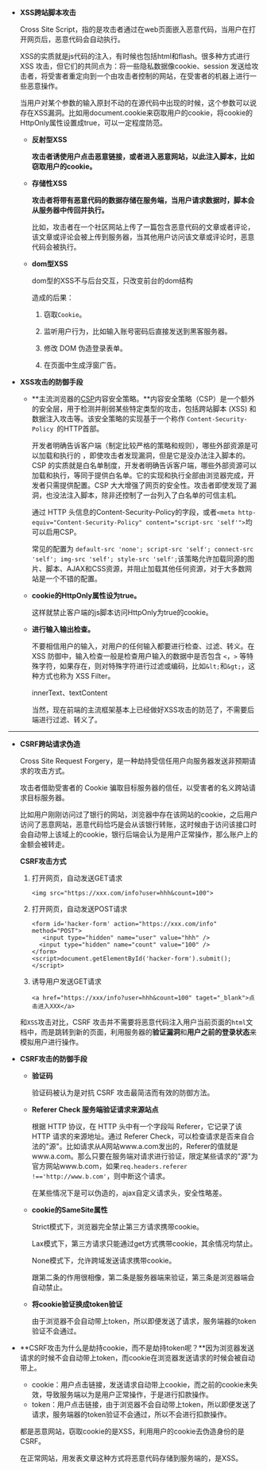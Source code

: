- **XSS跨站脚本攻击**

  Cross Site Script，指的是攻击者通过在web页面嵌入恶意代码，当用户在打开网页后，恶意代码会自动执行。

  XSS的实质就是js代码的注入，有时候也包括html和flash。很多种方式进行 XSS 攻击，但它们的共同点为：将一些隐私数据像cookie、session 发送给攻击者，将受害者重定向到一个由攻击者控制的网站，在受害者的机器上进行一些恶意操作。

  当用户对某个参数的输入原封不动的在源代码中出现的时候，这个参数可以说存在XSS漏洞。比如用document.cookie来窃取用户的cookie，将cookie的HttpOnly属性设置成true，可以一定程度防范。

  - **反射型XSS**

    **攻击者诱使用户点击恶意链接，或者进入恶意网站，以此注入脚本，比如窃取用户的cookie。**

  - **存储性XSS**

    **攻击者将带有恶意代码的数据存储在服务端，当用户请求数据时，脚本会从服务器中传回并执行。**

    比如，攻击者在一个社区网站上传了一篇包含恶意代码的文章或者评论，该文章或评论会被上传到服务器，当其他用户访问该文章或评论时，恶意代码会被执行。

  - **dom型XSS**

    dom型的XSS不与后台交互，只改变前台的dom结构

    
    
    造成的后果：
    
    1. 窃取`Cookie`。
    
    2. 监听用户行为，比如输入账号密码后直接发送到黑客服务器。
    
    3. 修改 DOM 伪造登录表单。
    
    4. 在页面中生成浮窗广告。
    
       

- **XSS攻击的防御手段**

  - **主流浏览器的[CSP](https://developer.mozilla.org/zh-CN/docs/Web/HTTP/CSP)内容安全策略。**内容安全策略（CSP）是一个额外的安全层，用于检测并削弱某些特定类型的攻击，包括跨站脚本 (XSS) 和数据注入攻击等。该安全策略的实现基于一个称作 `Content-Security-Policy `的HTTP首部。

    开发者明确告诉客户端（制定比较严格的策略和规则），哪些外部资源是可以加载和执行的 ，即使攻击者发现漏洞，但是它是没办法注入脚本的。CSP 的实质就是白名单制度，开发者明确告诉客户端，哪些外部资源可以加载和执行，等同于提供白名单。它的实现和执行全部由浏览器完成，开发者只需提供配置。CSP 大大增强了网页的安全性。攻击者即使发现了漏洞，也没法注入脚本，除非还控制了一台列入了白名单的可信主机。

    通过 HTTP 头信息的Content-Security-Policy的字段，或者`<meta http-equiv="Content-Security-Policy" content="script-src 'self'">`均可以启用CSP。

    常见的配置为 `default-src 'none'; script-src 'self'; connect-src 'self'; img-src 'self'; style-src 'self';`该策略允许加载同源的图片、脚本、AJAX和CSS资源，并阻止加载其他任何资源，对于大多数网站是一个不错的配置。

  - **cookie的HttpOnly属性设为true。**

    这样就禁止客户端的js脚本访问HttpOnly为true的cookie。

  - **进行输入输出检查。**

    不要相信用户的输入，对用户的任何输入都要进行检查、过滤、转义。在 XSS 防御中，输入检查一般是检查用户输入的数据中是否包含 `<`，`>` 等特殊字符，如果存在，则对特殊字符进行过滤或编码，比如`&lt;`和`&gt;`，这种方式也称为 XSS Filter。

    innerText、textContent
  
    当然，现在前端的主流框架基本上已经做好XSS攻击的防范了，不需要后端进行过滤、转义了。
  
    


---



- **CSRF跨站请求伪造**

  Cross Site Request Forgery，是一种劫持受信任用户向服务器发送非预期请求的攻击方式。

  攻击者借助受害者的 Cookie 骗取目标服务器的信任，以受害者的名义跨站请求目标服务器。

  比如用户刚刚访问过了银行的网站，浏览器中存在该网站的cookie，之后用户访问了恶意网站，恶意代码恰巧是会从该银行转账，这时候由于访问该接口时会自动带上该域上的cookie，银行后端会认为是用户正常操作，那么账户上的金额会被转走。

  

  **CSRF攻击方式**

  1. 打开网页，自动发送GET请求

     `<img src="https://xxx.com/info?user=hhh&count=100">`

  2. 打开网页，自动发送POST请求

     ```
     <form id='hacker-form' action="https://xxx.com/info" method="POST">
     	<input type="hidden" name="user" value="hhh" />
       <input type="hidden" name="count" value="100" />
     </form>
     <script>document.getElementById('hacker-form').submit();</script>
     ```

  3. 诱导用户发送GET请求

     `<a href="https://xxx/info?user=hhh&count=100" taget="_blank">点击进入XXX</a>`

     

  和`XSS`攻击对比，CSRF 攻击并不需要将恶意代码注入用户当前页面的`html`文档中，而是跳转到新的页面，利用服务器的**验证漏洞**和**用户之前的登录状态**来模拟用户进行操作。

  

- **CSRF攻击的防御手段**

  - **验证码**

    验证码被认为是对抗 CSRF 攻击最简洁而有效的防御方法。

  - **Referer Check 服务端验证请求来源站点**

    根据 HTTP 协议，在 HTTP 头中有一个字段叫 Referer，它记录了该 HTTP 请求的来源地址。通过 Referer Check，可以检查请求是否来自合法的"源"。比如请求从A网站www.a.com发出的，Referer的值就是www.a.com。那么只要在服务端对请求进行验证，限定某些请求的"源"为官方网站www.b.com，如果`req.headers.referer !=='http://www.b.com'`，则中断这个请求。

    在某些情况下是可以伪造的，ajax自定义请求头，安全性略差。

  - **cookie的SameSite属性**

    Strict模式下，浏览器完全禁止第三方请求携带cookie。

    Lax模式下，第三方请求只能通过get方式携带cookie，其余情况均禁止。

    None模式下，允许跨域发送请求携带cookie。

    跟第二条的作用很相像，第二条是服务器端来验证，第三条是浏览器端会自动禁止。

  - **将cookie验证换成token验证**

    由于浏览器不会自动带上token，所以即便发送了请求，服务端器的token验证不会通过。

    

- **CSRF攻击为什么是劫持cookie，而不是劫持token呢？**因为浏览器发送请求的时候不会自动带上token，而cookie在浏览器发送请求的时候会被自动带上。

  - cookie：用户点击链接，发送请求自动带上cookie，而之前的cookie未失效，导致服务端以为是用户正常操作，于是进行扣款操作。
  - token：用户点击链接，由于浏览器不会自动带上token，所以即便发送了请求，服务端器的token验证不会通过，所以不会进行扣款操作。
  
  
  
  都是恶意网站，窃取cookie的是XSS，利用用户的cookie去伪造身份的是CSRF。
  
  在正常网站，用发表文章这种方式将恶意代码存储到服务端的，是XSS。
  
  
  

